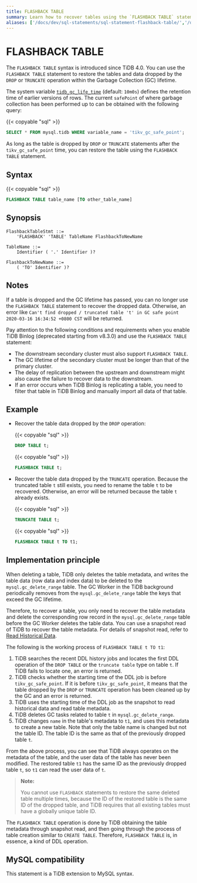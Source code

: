 ```yaml
---
title: FLASHBACK TABLE
summary: Learn how to recover tables using the `FLASHBACK TABLE` statement.
aliases: ['/docs/dev/sql-statements/sql-statement-flashback-table/','/docs/dev/reference/sql/statements/flashback-table/']
---
```


# FLASHBACK TABLE

The `FLASHBACK TABLE` syntax is introduced since TiDB 4.0. You can use the `FLASHBACK TABLE` statement to restore the tables and data dropped by the `DROP` or `TRUNCATE` operation within the Garbage Collection (GC) lifetime.

The system variable [`tidb_gc_life_time`](/system-variables.md#tidb_gc_life_time-new-in-v50) (default: `10m0s`) defines the retention time of earlier versions of rows. The current `safePoint` of where garbage collection has been performed up to can be obtained with the following query:

{{< copyable "sql" >}}

```sql
SELECT * FROM mysql.tidb WHERE variable_name = 'tikv_gc_safe_point';
```

As long as the table is dropped by `DROP` or `TRUNCATE` statements after the `tikv_gc_safe_point` time, you can restore the table using the `FLASHBACK TABLE` statement.

## Syntax

{{< copyable "sql" >}}

```sql
FLASHBACK TABLE table_name [TO other_table_name]
```

## Synopsis

```ebnf+diagram
FlashbackTableStmt ::=
    'FLASHBACK' 'TABLE' TableName FlashbackToNewName

TableName ::=
    Identifier ( '.' Identifier )?

FlashbackToNewName ::=
    ( 'TO' Identifier )?
```

## Notes

If a table is dropped and the GC lifetime has passed, you can no longer use the `FLASHBACK TABLE` statement to recover the dropped data. Otherwise, an error like `Can't find dropped / truncated table 't' in GC safe point 2020-03-16 16:34:52 +0800 CST` will be returned.

Pay attention to the following conditions and requirements when you enable TiDB Binlog (deprecated starting from v8.3.0) and use the `FLASHBACK TABLE` statement:

* The downstream secondary cluster must also support `FLASHBACK TABLE`.
* The GC lifetime of the secondary cluster must be longer than that of the primary cluster.
* The delay of replication between the upstream and downstream might also cause the failure to recover data to the downstream.
* If an error occurs when TiDB Binlog is replicating a table, you need to filter that table in TiDB Binlog and manually import all data of that table.

## Example

- Recover the table data dropped by the `DROP` operation:

    {{< copyable "sql" >}}

    ```sql
    DROP TABLE t;
    ```

    {{< copyable "sql" >}}

    ```sql
    FLASHBACK TABLE t;
    ```

- Recover the table data dropped by the `TRUNCATE` operation. Because the truncated table `t` still exists, you need to rename the table `t` to be recovered. Otherwise, an error will be returned because the table `t` already exists.

    {{< copyable "sql" >}}

    ```sql
    TRUNCATE TABLE t;
    ```

    {{< copyable "sql" >}}

    ```sql
    FLASHBACK TABLE t TO t1;
    ```

## Implementation principle

When deleting a table, TiDB only deletes the table metadata, and writes the table data (row data and index data) to be deleted to the `mysql.gc_delete_range` table. The GC Worker in the TiDB background periodically removes from the `mysql.gc_delete_range` table the keys that exceed the GC lifetime.

Therefore, to recover a table, you only need to recover the table metadata and delete the corresponding row record in the `mysql.gc_delete_range` table before the GC Worker deletes the table data. You can use a snapshot read of TiDB to recover the table metadata. For details of snapshot read, refer to [Read Historical Data](/read-historical-data.md).

The following is the working process of `FLASHBACK TABLE t TO t1`:

1. TiDB searches the recent DDL history jobs and locates the first DDL operation of the `DROP TABLE` or the `truncate table` type on table `t`. If TiDB fails to locate one, an error is returned.
2. TiDB checks whether the starting time of the DDL job is before `tikv_gc_safe_point`. If it is before `tikv_gc_safe_point`, it means that the table dropped by the `DROP` or `TRUNCATE` operation has been cleaned up by the GC and an error is returned.
3. TiDB uses the starting time of the DDL job as the snapshot to read historical data and read table metadata.
4. TiDB deletes GC tasks related to table `t` in `mysql.gc_delete_range`.
5. TiDB changes `name` in the table's metadata to `t1`, and uses this metadata to create a new table. Note that only the table name is changed but not the table ID. The table ID is the same as that of the previously dropped table `t`.

From the above process, you can see that TiDB always operates on the metadata of the table, and the user data of the table has never been modified. The restored table `t1` has the same ID as the previously dropped table `t`, so `t1` can read the user data of `t`.

> **Note:**
>
> You cannot use `FLASHBACK` statements to restore the same deleted table multiple times, because the ID of the restored table is the same ID of the dropped table, and TiDB requires that all existing tables must have a globally unique table ID.

The `FLASHBACK TABLE` operation is done by TiDB obtaining the table metadata through snapshot read, and then going through the process of table creation similar to `CREATE TABLE`. Therefore, `FLASHBACK TABLE` is, in essence, a kind of DDL operation.

## MySQL compatibility

This statement is a TiDB extension to MySQL syntax.